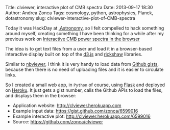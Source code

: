 Title: clviewer, interactive plot of CMB spectra
Date: 2013-09-17 18:30
Author: Andrea Zonca
Tags: cosmology, python, astrophysics, Planck, dotastronomy
slug: clviewer-interactive-plot-of-CMB-spectra

Today it was HackDay at [.Astronomy](http://dotastronomy.com), so I felt compelled to hack something around myself,
creating something I have been thinking for a while after my previous work on [Interactive CMB power spectra in the browser](http://zonca.github.io/2013/08/interactive-figures-planck-power-spectra.html)

The idea is to get text files from a user and load it in a browser-based interactive display built on top of the [d3.js](http://d3js.org) and [rickshaw](http://code.shutterstock.com/rickshaw/) libraries.

Similar to [nbviewer](http://nbviewer.ipython.org/), I think it is very handy to load data from [Github gists](https://gist.github.com/), because then there is no need of uploading files and it is easier to circulate links.

So I created a small web app, in `Python` of course, using [Flask](http://flask.pocoo.org/) and deployed on [Heroku](http://heroku.com).
It just gets a gist number, calls the Github APIs to load the files, and displays them in the browser:

* Application website: <http://clviewer.herokuapp.com>
* Example input data: <https://gist.github.com/zonca/6599016>
* Example interactive plot: <http://clviewer.herokuapp.com/6599016>
* Source: <https://github.com/zonca/clviewer>
